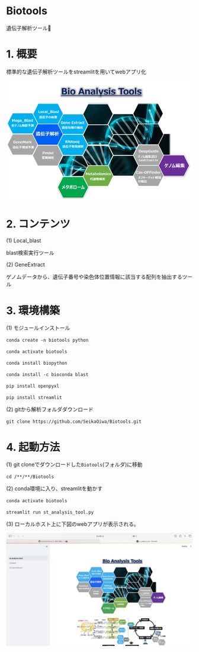 # Biotools
遺伝子解析ツール🧰

# 1. 概要

標準的な遺伝子解析ツールをstreamlitを用いてwebアプリ化

![概要](./File/main.png)

# 2. コンテンツ

(1) Local_blast

   blast検索実行ツール

(2) GeneExtract

   ゲノムデータから、遺伝子番号や染色体位置情報に該当する配列を抽出するツール

# 3. 環境構築

(1) モジュールインストール

`conda create -n biotools python`

`conda activate biotools`

`conda install biopython`

`conda install -c bioconda blast`

`pip install openpyxl`

`pip install streamlit`

(2) gitから解析フォルダダウンロード

`git clone https://github.com/SeikaOiwa/Biotools.git`

# 4. 起動方法

(1) git cloneでダウンロードした`Biotools`(フォルダ)に移動

`cd /**/**/Biotools`

(2) conda環境に入り、streamlitを動かす

`conda activate biotools`

`streamlit run st_analysis_tool.py`

(3) ローカルホスト上に下図のwebアプリが表示される。

![初期画面](./File/monitor.png)